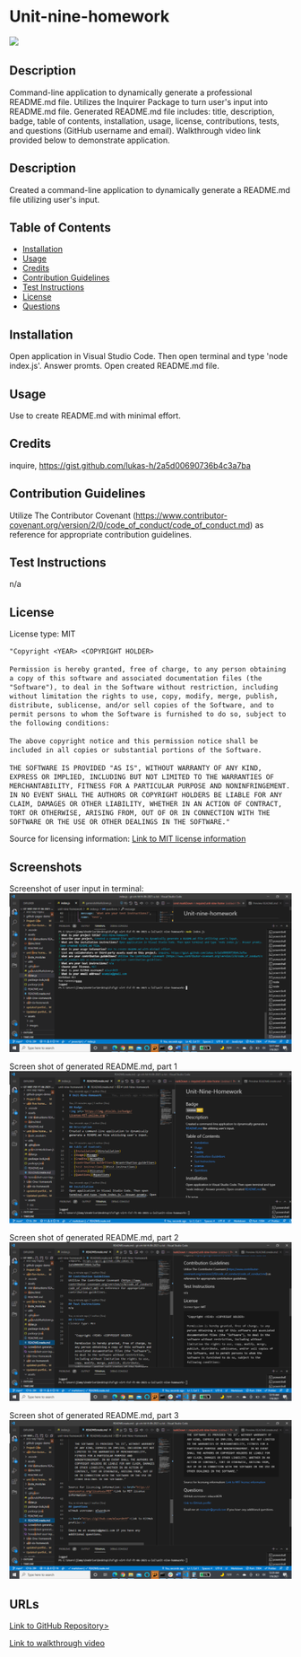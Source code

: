 # Unit-nine-homework
<img src='https://img.shields.io/badge/License-MIT-yellow.svg'>

## Description
Command-line application to dynamically generate a professional README.md file. Utilizes the Inquirer Package to turn user's input into README.md file. Generated README.md file includes: title, description, badge, table of contents, installation, usage, license, contributions, tests, and questions (GitHub username and email). Walkthrough video link provided below to demonstrate application.

## Description
Created a command-line application to dynamically generate a README.md file utilizing user's input.

## Table of Contents 
 - [Installation](#installation)
 - [Usage](#usage)
 - [Credits](#credits)
 - [Contribution Guidelines](#contribution-guidelines)
 - [Test Instructions](#test-instructions)
 - [License](#license)
 - [Questions](#questions)

## Installation
Open application in Visual Studio Code. Then open terminal and type 'node index.js'. Answer promts. Open created README.md file.

## Usage
Use to create README.md with minimal effort. 

## Credits
inquire, https://gist.github.com/lukas-h/2a5d00690736b4c3a7ba

## Contribution Guidelines
Utilize The Contributor Covenant (https://www.contributor-covenant.org/version/2/0/code_of_conduct/code_of_conduct.md) as reference for appropriate contribution guidelines.

## Test Instructions
n/a

## License
License type: MIT

    "Copyright <YEAR> <COPYRIGHT HOLDER>

    Permission is hereby granted, free of charge, to any person obtaining a copy of this software and associated documentation files (the "Software"), to deal in the Software without restriction, including without limitation the rights to use, copy, modify, merge, publish, distribute, sublicense, and/or sell copies of the Software, and to permit persons to whom the Software is furnished to do so, subject to the following conditions:
    
    The above copyright notice and this permission notice shall be included in all copies or substantial portions of the Software.
    
    THE SOFTWARE IS PROVIDED "AS IS", WITHOUT WARRANTY OF ANY KIND, EXPRESS OR IMPLIED, INCLUDING BUT NOT LIMITED TO THE WARRANTIES OF MERCHANTABILITY, FITNESS FOR A PARTICULAR PURPOSE AND NONINFRINGEMENT. IN NO EVENT SHALL THE AUTHORS OR COPYRIGHT HOLDERS BE LIABLE FOR ANY CLAIM, DAMAGES OR OTHER LIABILITY, WHETHER IN AN ACTION OF CONTRACT, TORT OR OTHERWISE, ARISING FROM, OUT OF OR IN CONNECTION WITH THE SOFTWARE OR THE USE OR OTHER DEALINGS IN THE SOFTWARE."

Source for licensing information: <a href="https://opensource.org/licenses/MIT">Link to MIT license information</a>
## Screenshots

Screenshot of user input in terminal:
<img src='assets\images\Screenshot-user-input.png' alt = 'screenshot of user input in terminal'>

Screen shot of generated README.md, part 1
<img src='assets\images\Screenshot-generated-readme.png' alt = 'screenshot of generated readme, part 1'>

Screen shot of generated README.md, part 2
<img src='assets\images\Screenshot-generated-readme2.png' alt = 'screenshot of generated readme, part 2'>

Screen shot of generated README.md, part 3
<img src='assets\images\Screenshot-generated-readme3.png' alt = 'screenshot of generated readme, part 3'>

## URLs
<a href="https://github.com/mlward639/Unit-nine-homework">Link to GitHub Repository></a>

<a href="https://drive.google.com/file/d/11TgLnG347jlAsJgQjTUhlBxQUYzWOYld/view">Link to walkthrough video</a>
